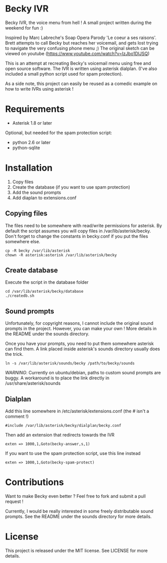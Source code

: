Becky IVR
=========

Becky IVR, the voice menu from hell ! A small project written during the
weekend for fun :)

Inspired by Marc Labreche's Soap Opera Parody 'Le coeur a ses raisons'. Brett
attempts to call Becky but reaches her voicemail, and gets lost trying to
navigate the very confusing phone menu ;) The original sketch can be viewed on
youtube (https://www.youtube.com/watch?v=IzJbo1DlJSQ)

This is an attempt at recreating Becky's voicemail menu using free and open source
software. The IVR is written using asterisk dialplan. (I've also
included a small python script used for spam protection). 

As a side note, this project can easily be reused as a comedic example on how
to write IVRs using asterisk !

Requirements
============

 * Asterisk 1.8 or later

Optional, but needed for the spam protection script:

 * python 2.6 or later
 * python-sqlite


Installation
============

1. Copy files
2. Create the database (if you want to use spam protection)
3. Add the sound prompts
3. Add diaplan to extensions.conf

Copying files
-------------

The files need to be somewhere with read/write permissions for asterisk. By
default the script assumes you will copy files in /var/lib/asterisk/becky.
Don't forget to change the constants in becky.conf if you put the files
somewhere else.

    cp -R becky /var/lib/asterisk
    chown -R asterisk:asterisk /var/lib/asterisk/becky

Create database
---------------

Execute the script in the database folder 

    cd /var/lib/asterisk/becky/database
    ./createdb.sh

Sound prompts
-------------

Unfortunately, for copyright reasons, I cannot include the original sound
prompts in the project. However, you can make your own ! More details in the
README under the sounds directory.

Once you have your prompts, you need to put them somewhere asterisk can find
them.  A link placed inside asterisk's sounds directory usually does the trick.

    ln -s /var/lib/asterisk/sounds/becky /path/to/becky/sounds

*WARNING*: Currently on ubuntu/debian, paths to custom sound prompts are buggy.
A workaround is to place the link directly in /usr/share/asterisk/sounds

Dialplan
--------

Add this line somewhere in /etc/asterisk/extensions.conf (the # isn't a comment !)

    #include /var/lib/asterisk/becky/dialplan/becky.conf

Then add an extension that redirects towards the IVR

    exten => 1000,1,Goto(becky-answer,s,1)

If you want to use the spam protection script, use this line instead

    exten => 1000,1,Goto(becky-spam-protect)

Contributions
=============

Want to make Becky even better ? Feel free to fork and submit a pull request !

Currently, I would be really interested in some freely distributable sound prompts.
See the README under the sounds directory for more details.

License
=======

This project is released under the MIT license. See LICENSE for more details.
